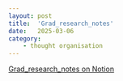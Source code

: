 ```yaml
---
layout: post
title:  'Grad_research_notes'
date:   2025-03-06
category: 
    - thought organisation
---
```


<!-- <iframe src="https://yuyuslab-wiki.notion.site/ebd/1ac63954b19780fda604e1469a1a0f7f" width="100%" height="600" frameborder="0" allowfullscreen /> -->

[Grad_research_notes on Notion](https://yuyuslab-wiki.notion.site/Grad_research_notes-1ac63954b19780fda604e1469a1a0f7f?pvs=4)